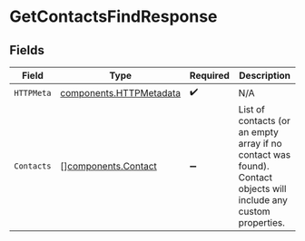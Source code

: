 # GetContactsFindResponse


## Fields

| Field                                                                                                             | Type                                                                                                              | Required                                                                                                          | Description                                                                                                       |
| ----------------------------------------------------------------------------------------------------------------- | ----------------------------------------------------------------------------------------------------------------- | ----------------------------------------------------------------------------------------------------------------- | ----------------------------------------------------------------------------------------------------------------- |
| `HTTPMeta`                                                                                                        | [components.HTTPMetadata](../../models/components/httpmetadata.md)                                                | :heavy_check_mark:                                                                                                | N/A                                                                                                               |
| `Contacts`                                                                                                        | [][components.Contact](../../models/components/contact.md)                                                        | :heavy_minus_sign:                                                                                                | List of contacts (or an empty array if no contact was found). Contact objects will include any custom properties. |